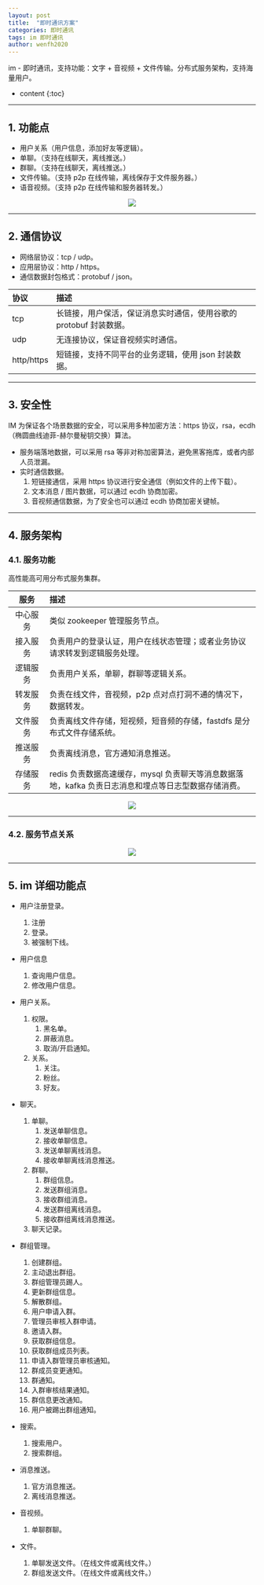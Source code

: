 ```yaml
---
layout: post
title:  "即时通讯方案"
categories: 即时通讯
tags: im 即时通讯
author: wenfh2020
---
```


im - 即时通讯，支持功能：文字 + 音视频 + 文件传输。分布式服务架构，支持海量用户。



* content
{:toc}




---

## 1. 功能点

* 用户关系（用户信息，添加好友等逻辑）。
* 单聊。（支持在线聊天，离线推送。）
* 群聊。（支持在线聊天，离线推送。）
* 文件传输。（支持 p2p 在线传输，离线保存于文件服务器。）
* 语音视频。（支持 p2p 在线传输和服务器转发。）

<div align=center><img src="/images/2021-07-08-17-52-18.png" data-action="zoom"/></div>

---

## 2. 通信协议

* 网络层协议：tcp / udp。
* 应用层协议：http / https。
* 通信数据封包格式：protobuf / json。

<style> table th:first-of-type { width: 100px; } </style>
| 协议       | 描述                                                               |
| :--------- | :----------------------------------------------------------------- |
| tcp        | 长链接，用户保活，保证消息实时通信，使用谷歌的 protobuf 封装数据。 |
| udp        | 无连接协议，保证音视频实时通信。                                   |
| http/https | 短链接，支持不同平台的业务逻辑，使用 json 封装数据。               |

---

## 3. 安全性

IM 为保证各个场景数据的安全，可以采用多种加密方法：https 协议，rsa，ecdh（椭圆曲线迪菲-赫尔曼秘钥交换）算法。

* 服务端落地数据，可以采用 rsa 等非对称加密算法，避免黑客拖库，或者内部人员泄漏。
* 实时通信数据。
  1. 短链接通信，采用 https 协议进行安全通信（例如文件的上传下载）。
  2. 文本消息 / 图片数据，可以通过 ecdh 协商加密。
  3. 音视频通信数据，为了安全也可以通过 ecdh 协商加密关键帧。

---

## 4. 服务架构

### 4.1. 服务功能

高性能高可用分布式服务集群。

<style> table th:first-of-type { width: 60px; } </style>
|   服务   | 描述                                                                                                 |
| :------: | :--------------------------------------------------------------------------------------------------- |
| 中心服务 | 类似 zookeeper 管理服务节点。                                                                        |
| 接入服务 | 负责用户的登录认证，用户在线状态管理；或者业务协议请求转发到逻辑服务处理。                           |
| 逻辑服务 | 负责用户关系，单聊，群聊等逻辑关系。                                                                 |
| 转发服务 | 负责在线文件，音视频，p2p 点对点打洞不通的情况下，数据转发。                                         |
| 文件服务 | 负责离线文件存储，短视频，短音频的存储，fastdfs 是分布式文件存储系统。                               |
| 推送服务 | 负责离线消息，官方通知消息推送。                                                                     |
| 存储服务 | redis 负责数据高速缓存，mysql 负责聊天等消息数据落地，kafka 负责日志消息和埋点等日志型数据存储消费。 |

<div align=center><img src="/images/2021-07-08-17-21-32.png" data-action="zoom"/></div>

---

### 4.2. 服务节点关系

<div align=center><img src="/images/2021-07-08-15-30-14.png" data-action="zoom"/></div>

---

## 5. im 详细功能点

* 用户注册登录。
  1. 注册
  2. 登录。
  3. 被强制下线。

* 用户信息
  1. 查询用户信息。
  2. 修改用户信息。

* 用户关系。
  1. 权限。
     1. 黑名单。
     2. 屏蔽消息。
     3. 取消/开启通知。
  2. 关系。
     1. 关注。
     2. 粉丝。
     3. 好友。

* 聊天。
  1. 单聊。
     1. 发送单聊信息。
     2. 接收单聊信息。
     3. 发送单聊离线消息。
     4. 接收单聊离线消息推送。
  2. 群聊。
     1. 群组信息。
     2. 发送群组消息。
     3. 接收群组消息。
     4. 发送群组离线消息。
     5. 接收群组离线消息推送。
  3. 聊天记录。

* 群组管理。
  1. 创建群组。
  2. 主动退出群组。
  3. 群组管理员踢人。
  4. 更新群组信息。
  5. 解散群组。
  6. 用户申请入群。
  7. 管理员审核入群申请。
  8. 邀请入群。
  9. 获取群组信息。
  10. 获取群组成员列表。
  11. 申请入群管理员审核通知。
  12. 群成员变更通知。
  13. 群通知。
  14. 入群审核结果通知。
  15. 群信息更改通知。
  16. 用户被踢出群组通知。

* 搜索。
  1. 搜索用户。
  2. 搜索群组。

* 消息推送。
  1. 官方消息推送。
  2. 离线消息推送。

* 音视频。
  1. 单聊群聊。

* 文件。
  1. 单聊发送文件。（在线文件或离线文件。）
  2. 群组发送文件。（在线文件或离线文件。）
